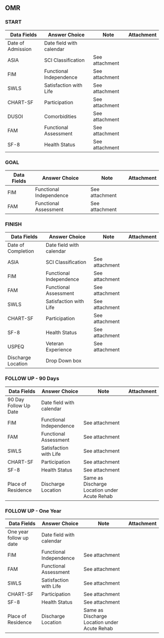 ## OMR

### START
Data Fields | Answer Choice | Note | Attachment
----------------|----------------------|--------|----------------
Date of Admission | Date field with calendar 
ASIA | SCI Classification  | See attachment
FIM | Functional Independence | See attachment
SWLS | Satisfaction with Life | See attachment
CHART-SF | Participation | See attachment
DUSOI | Comorbidities | See attachment
FAM | Functional Assessment   | See attachment
SF-8 | Health Status      | See attachment

### GOAL
Data Fields | Answer Choice | Note | Attachment
----------------|----------------------|--------|----------------
FIM | Functional Independence | See attachment
FAM | Functional Assessment | See attachment

### FINISH
Data Fields | Answer Choice | Note | Attachment
----------------|----------------------|--------|----------------
Date of Completion  | Date field with calendar    
ASIA | SCI Classification  | See attachment
FIM | Functional Independence | See attachment
FAM | Functional Assessment | See attachment
SWLS | Satisfaction with Life | See attachment
CHART-SF | Participation | See attachment
SF-8 | Health Status     | See attachment
USPEQ | Veteran Experience  | See attachment
Discharge Location | Drop Down box 

### FOLLOW UP - 90 Days
Data Fields | Answer Choice | Note | Attachment
----------------|----------------------|--------|----------------
90 Day Follow Up Date | Date field with calendar  
FIM | Functional Independence | See attachment
FAM | Functional Assessment | See attachment
SWLS | Satisfaction with Life | See attachment
CHART-SF | Participation | See attachment
SF-8 | Health Status     | See attachment
Place of Residence | Discharge Location | Same as Discharge Location under Acute Rehab |

### FOLLOW UP - One Year
Data Fields | Answer Choice | Note | Attachment
----------------|----------------------|--------|----------------
One year follow up date | Date field with calendar     
FIM | Functional Independence | See attachment
FAM | Functional Assessment | See attachment
SWLS | Satisfaction with Life | See attachment
CHART-SF | Participation | See attachment
SF-8 | Health Status | See attachment
Place of Residence | Discharge Location | Same as Discharge Location under Acute Rehab |

